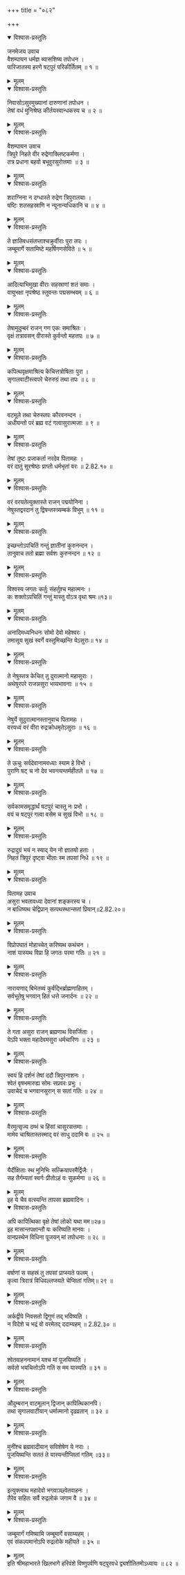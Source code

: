 +++
title = "०८२"

+++

<details open><summary>विश्वास-प्रस्तुतिः</summary>

जनमेजय उवाच  
वैशम्पायन धर्मज्ञ व्यासशिष्य तपोधन ।  
पारिजातस्य हरणे षट्पुरं परिकीर्तितम् ॥ १ ॥
</details>

<details><summary>मूलम्</summary>

जनमेजय उवाच  
वैशम्पायन धर्मज्ञ व्यासशिष्य तपोधन ।  
पारिजातस्य हरणे षट्पुरं परिकीर्तितम् ॥ १ ॥
</details>

<details open><summary>विश्वास-प्रस्तुतिः</summary>

निवासोऽसुरमुख्यानां दारुणानां तपोधन ।  
तेषां वधं मुनिश्रेष्ठ कीर्तयस्वान्धकस्य च ॥ २ ॥
</details>

<details><summary>मूलम्</summary>

निवासोऽसुरमुख्यानां दारुणानां तपोधन ।  
तेषां वधं मुनिश्रेष्ठ कीर्तयस्वान्धकस्य च ॥ २ ॥
</details>

<details open><summary>विश्वास-प्रस्तुतिः</summary>

वैशम्पायन उवाच  
त्रिपुरे निहते वीर रुद्रेणाक्लिष्टकर्मणा ।  
तत्र प्रधाना बहवो बभूवुरसुरोत्तमाः ॥ ३ ॥
</details>

<details><summary>मूलम्</summary>

वैशम्पायन उवाच  
त्रिपुरे निहते वीर रुद्रेणाक्लिष्टकर्मणा ।  
तत्र प्रधाना बहवो बभूवुरसुरोत्तमाः ॥ ३ ॥
</details>

<details open><summary>विश्वास-प्रस्तुतिः</summary>

शराग्निना न दग्धास्ते रुद्रेण त्रिपुरालयाः ।  
षष्टिः शतसहस्राणि न न्यूनान्यधिकानि च ॥ ४ ॥
</details>

<details><summary>मूलम्</summary>

शराग्निना न दग्धास्ते रुद्रेण त्रिपुरालयाः ।  
षष्टिः शतसहस्राणि न न्यूनान्यधिकानि च ॥ ४ ॥
</details>

<details open><summary>विश्वास-प्रस्तुतिः</summary>

ते ज्ञातिवधसंतप्ताश्चक्रुर्वीराः पुरा तपः ।  
जम्बूमार्गे सतामिष्टे महर्षिगणसेविते ॥ ५ ॥
</details>

<details><summary>मूलम्</summary>

ते ज्ञातिवधसंतप्ताश्चक्रुर्वीराः पुरा तपः ।  
जम्बूमार्गे सतामिष्टे महर्षिगणसेविते ॥ ५ ॥
</details>

<details open><summary>विश्वास-प्रस्तुतिः</summary>

आदित्याभिमुखा वीराः सहस्राणां शतं समाः ।  
वायुभक्षा नृपश्रेष्ठ स्तुवन्तः पद्मसम्भवम् ॥ ६ ॥
</details>

<details><summary>मूलम्</summary>

आदित्याभिमुखा वीराः सहस्राणां शतं समाः ।  
वायुभक्षा नृपश्रेष्ठ स्तुवन्तः पद्मसम्भवम् ॥ ६ ॥
</details>

<details open><summary>विश्वास-प्रस्तुतिः</summary>

तेषामुदुम्बरं राजन् गण एकः समाश्रितः ।  
वृक्षं तत्रावसन् वीरास्ते कुर्वन्तो महत्तपः ॥ ७ ॥
</details>

<details><summary>मूलम्</summary>

तेषामुदुम्बरं राजन् गण एकः समाश्रितः ।  
वृक्षं तत्रावसन् वीरास्ते कुर्वन्तो महत्तपः ॥ ७ ॥
</details>

<details open><summary>विश्वास-प्रस्तुतिः</summary>

कपित्थवृक्षमाश्रित्य केचित्तत्रोषिताः पुरा ।  
सृगालवाटीस्त्वपरे चेरुरुग्रं तथा तपः ॥ ८ ॥
</details>

<details><summary>मूलम्</summary>

कपित्थवृक्षमाश्रित्य केचित्तत्रोषिताः पुरा ।  
सृगालवाटीस्त्वपरे चेरुरुग्रं तथा तपः ॥ ८ ॥
</details>

<details open><summary>विश्वास-प्रस्तुतिः</summary>

वटमूले तथा चेरुस्तपः कौरवनन्दन ।  
अधीयन्तो परं ब्रह्म वटं गत्वासुरात्मजाः ॥ ९ ॥
</details>

<details><summary>मूलम्</summary>

वटमूले तथा चेरुस्तपः कौरवनन्दन ।  
अधीयन्तो परं ब्रह्म वटं गत्वासुरात्मजाः ॥ ९ ॥
</details>

<details open><summary>विश्वास-प्रस्तुतिः</summary>

तेषां तुष्टः प्रजाकर्ता नरदेव पितामहः ।  
वरं दातुं सुरश्रेष्ठः प्राप्तो धर्मभृतां वरः ॥ 2.82.१० ॥
</details>

<details><summary>मूलम्</summary>

तेषां तुष्टः प्रजाकर्ता नरदेव पितामहः ।  
वरं दातुं सुरश्रेष्ठः प्राप्तो धर्मभृतां वरः ॥ 2.82.१० ॥
</details>

<details open><summary>विश्वास-प्रस्तुतिः</summary>

वरं वरयतेत्युक्तास्ते राजन् पद्मयोनिना ।  
नेषुस्तद्वरदानं तु द्विषन्तस्त्र्यम्बकं विभुम् ॥ ११ ॥
</details>

<details><summary>मूलम्</summary>

वरं वरयतेत्युक्तास्ते राजन् पद्मयोनिना ।  
नेषुस्तद्वरदानं तु द्विषन्तस्त्र्यम्बकं विभुम् ॥ ११ ॥
</details>

<details open><summary>विश्वास-प्रस्तुतिः</summary>

इच्छन्तोऽपचितिं गन्तुं ज्ञातीनां कुरुनन्दन ।  
तानुवाच ततो ब्रह्मा सर्वशः कुरुनन्दन ॥ १२ ॥
</details>

<details><summary>मूलम्</summary>

इच्छन्तोऽपचितिं गन्तुं ज्ञातीनां कुरुनन्दन ।  
तानुवाच ततो ब्रह्मा सर्वशः कुरुनन्दन ॥ १२ ॥
</details>

<details open><summary>विश्वास-प्रस्तुतिः</summary>

विश्वस्य जगतः कर्तुः संहर्तुश्च महात्मनः ।  
कः शक्तोऽपचितिं गन्तुं मास्तु वोऽत्र वृथा श्रमः॥१३॥
</details>

<details><summary>मूलम्</summary>

विश्वस्य जगतः कर्तुः संहर्तुश्च महात्मनः ।  
कः शक्तोऽपचितिं गन्तुं मास्तु वोऽत्र वृथा श्रमः॥१३॥
</details>

<details open><summary>विश्वास-प्रस्तुतिः</summary>

अनादिमध्यनिधनः सोमो देवो महेश्वरः ।  
तमासूय सुखं स्वर्गे वस्तुमिच्छन्ति येऽसुराः॥ १४ ॥
</details>

<details><summary>मूलम्</summary>

अनादिमध्यनिधनः सोमो देवो महेश्वरः ।  
तमासूय सुखं स्वर्गे वस्तुमिच्छन्ति येऽसुराः॥ १४ ॥
</details>

<details open><summary>विश्वास-प्रस्तुतिः</summary>

ते नेषुस्तत्र केचित् तु दुरात्मानो महासुराः ।  
अथेषुरपरे राजन्नसुरा भव्यभावनाः ॥ १५ ॥
</details>

<details><summary>मूलम्</summary>

ते नेषुस्तत्र केचित् तु दुरात्मानो महासुराः ।  
अथेषुरपरे राजन्नसुरा भव्यभावनाः ॥ १५ ॥
</details>

<details open><summary>विश्वास-प्रस्तुतिः</summary>

नेषुर्ये सुदुरात्मानस्तानुवाच पितामहः ।  
वरयध्वं वरं वीरा रुद्रक्रोधमृतेऽसुराः ॥ १६ ॥
</details>

<details><summary>मूलम्</summary>

नेषुर्ये सुदुरात्मानस्तानुवाच पितामहः ।  
वरयध्वं वरं वीरा रुद्रक्रोधमृतेऽसुराः ॥ १६ ॥
</details>

<details open><summary>विश्वास-प्रस्तुतिः</summary>

ते ऊचुः सर्वदेवानामवध्याः स्याम हे विभो ।  
पुराणि षट् च नो देव भवन्त्यन्तर्महीतले ॥ १७ ॥
</details>

<details><summary>मूलम्</summary>

ते ऊचुः सर्वदेवानामवध्याः स्याम हे विभो ।  
पुराणि षट् च नो देव भवन्त्यन्तर्महीतले ॥ १७ ॥
</details>

<details open><summary>विश्वास-प्रस्तुतिः</summary>

सर्वकामसमृद्धार्थं षटपुरं चास्तु नः प्रभो ।  
वयं च षट्पुरं गत्वा वसेम च सुखं विभो ॥ १८ ॥
</details>

<details><summary>मूलम्</summary>

सर्वकामसमृद्धार्थं षटपुरं चास्तु नः प्रभो ।  
वयं च षट्पुरं गत्वा वसेम च सुखं विभो ॥ १८ ॥
</details>

<details open><summary>विश्वास-प्रस्तुतिः</summary>

रुद्रादुग्रं भयं न स्याद् येन नो ज्ञातयो हताः ।  
निहतं त्रिपुरं दृष्ट्वा भीताः स्म तपसां निधे ॥ १९ ॥
</details>

<details><summary>मूलम्</summary>

रुद्रादुग्रं भयं न स्याद् येन नो ज्ञातयो हताः ।  
निहतं त्रिपुरं दृष्ट्वा भीताः स्म तपसां निधे ॥ १९ ॥
</details>

<details open><summary>विश्वास-प्रस्तुतिः</summary>

पितामह उवाच  
असुरा भवतावध्या देवानां शङ्करस्य च ।  
न बाधिष्यथ चेद्विप्रान् सत्पथस्थान्सतां प्रियान्॥2.82.२०॥
</details>

<details><summary>मूलम्</summary>

पितामह उवाच  
असुरा भवतावध्या देवानां शङ्करस्य च ।  
न बाधिष्यथ चेद्विप्रान् सत्पथस्थान्सतां प्रियान्॥2.82.२०॥
</details>

<details open><summary>विश्वास-प्रस्तुतिः</summary>

विप्रोपघातं मोहाच्चेत् करिष्यथ कथंचन ।  
नाशं यास्यथ विप्रा हि जगतः परमा गतिः ॥ २१ ॥
</details>

<details><summary>मूलम्</summary>

विप्रोपघातं मोहाच्चेत् करिष्यथ कथंचन ।  
नाशं यास्यथ विप्रा हि जगतः परमा गतिः ॥ २१ ॥
</details>

<details open><summary>विश्वास-प्रस्तुतिः</summary>

नारायणाद् बिभेतव्यं कुर्वद्भिर्ब्राह्मणाहितम् ।  
सर्वभूतेषु भगवान् हितं धत्ते जनार्दनः ॥ २२ ॥
</details>

<details><summary>मूलम्</summary>

नारायणाद् बिभेतव्यं कुर्वद्भिर्ब्राह्मणाहितम् ।  
सर्वभूतेषु भगवान् हितं धत्ते जनार्दनः ॥ २२ ॥
</details>

<details open><summary>विश्वास-प्रस्तुतिः</summary>

ते गता असुरा राजन् ब्रह्मणाथ विसर्जिताः ।  
येऽपि भक्ता महादेवमसुरा धर्मचारिणः ॥ २३ ॥
</details>

<details><summary>मूलम्</summary>

ते गता असुरा राजन् ब्रह्मणाथ विसर्जिताः ।  
येऽपि भक्ता महादेवमसुरा धर्मचारिणः ॥ २३ ॥
</details>

<details open><summary>विश्वास-प्रस्तुतिः</summary>

स्वयं हि दर्शनं तेषां ददौ त्रिपुरनाशनः ।  
श्वेतं वृषभमारुह्य सोमः सप्रवरः प्रभुः ।  
उवाचेदं च भगवानसुरान् स सतां गतिः ॥ २४ ॥
</details>

<details><summary>मूलम्</summary>

स्वयं हि दर्शनं तेषां ददौ त्रिपुरनाशनः ।  
श्वेतं वृषभमारुह्य सोमः सप्रवरः प्रभुः ।  
उवाचेदं च भगवानसुरान् स सतां गतिः ॥ २४ ॥
</details>

<details open><summary>विश्वास-प्रस्तुतिः</summary>

वैरमुत्सृज्य दम्भं च हिंसां चासुरसत्तमाः ।  
मामेव चाश्रितास्तस्माद् वरं साधु ददामि वः ॥ २५ ॥
</details>

<details><summary>मूलम्</summary>

वैरमुत्सृज्य दम्भं च हिंसां चासुरसत्तमाः ।  
मामेव चाश्रितास्तस्माद् वरं साधु ददामि वः ॥ २५ ॥
</details>

<details open><summary>विश्वास-प्रस्तुतिः</summary>

यैर्दीक्षिताः स्थ मुनिभिः सत्क्रियापरमैर्द्विजैः ।  
सह तैर्गम्यतां स्वर्गः प्रीतोऽहं वः सुकर्मणा ॥ २६ ॥
</details>

<details><summary>मूलम्</summary>

यैर्दीक्षिताः स्थ मुनिभिः सत्क्रियापरमैर्द्विजैः ।  
सह तैर्गम्यतां स्वर्गः प्रीतोऽहं वः सुकर्मणा ॥ २६ ॥
</details>
 इह ये चैव वत्स्यन्ति तापसा ब्रह्मवादिनः ।  

<details open><summary>विश्वास-प्रस्तुतिः</summary>

अपि कापित्थिका वृक्षे तेषां लोको यथा मम॥२७॥  
इह मासान्तपक्षान्तौ यः करिष्यति मानवः ।  
वानप्रस्थेन विधिना पूजयन् मां तपोधनाः ॥ २८ ॥
</details>

<details><summary>मूलम्</summary>

अपि कापित्थिका वृक्षे तेषां लोको यथा मम॥२७॥  
इह मासान्तपक्षान्तौ यः करिष्यति मानवः ।  
वानप्रस्थेन विधिना पूजयन् मां तपोधनाः ॥ २८ ॥
</details>

<details open><summary>विश्वास-प्रस्तुतिः</summary>

वर्षाणां स सहस्रं तु तपसां प्राप्स्यते फलम् ।  
कृत्वा त्रिरात्रं विधिवल्लप्स्यते चेप्सितां गतिम्॥ २९ ॥
</details>

<details><summary>मूलम्</summary>

वर्षाणां स सहस्रं तु तपसां प्राप्स्यते फलम् ।  
कृत्वा त्रिरात्रं विधिवल्लप्स्यते चेप्सितां गतिम्॥ २९ ॥
</details>

<details open><summary>विश्वास-प्रस्तुतिः</summary>

अर्कद्वीपे निवसतो द्विगुणं तद् भविष्यति ।  
न विदेशे च भद्रं वो वरमेतद् ददाम्यहम् ॥ 2.82.३० ॥
</details>

<details><summary>मूलम्</summary>

अर्कद्वीपे निवसतो द्विगुणं तद् भविष्यति ।  
न विदेशे च भद्रं वो वरमेतद् ददाम्यहम् ॥ 2.82.३० ॥
</details>

<details open><summary>विश्वास-प्रस्तुतिः</summary>

श्वेतवाहननामानं यश्च मां पूजयिष्यति ।  
सर्वतो भयचित्तोऽपि गतिं स मम यास्यति ॥ ३१ ॥
</details>

<details><summary>मूलम्</summary>

श्वेतवाहननामानं यश्च मां पूजयिष्यति ।  
सर्वतो भयचित्तोऽपि गतिं स मम यास्यति ॥ ३१ ॥
</details>

<details open><summary>विश्वास-प्रस्तुतिः</summary>

औदुम्बरान् वाटमूलान् द्विजान् कापित्थिकानपि।  
तथा सृगालवाटीयान् धर्मात्मानो दृढव्रतान् ॥ ३२ ॥
</details>

<details><summary>मूलम्</summary>

औदुम्बरान् वाटमूलान् द्विजान् कापित्थिकानपि।  
तथा सृगालवाटीयान् धर्मात्मानो दृढव्रतान् ॥ ३२ ॥
</details>

<details open><summary>विश्वास-प्रस्तुतिः</summary>

मुनींश्च ब्रह्मवादीयान् सविशेषेण ये नराः ।  
पूजयिष्यन्ति सततं ते यास्यन्तीप्सितां गतिम् ॥३३॥
</details>

<details><summary>मूलम्</summary>

मुनींश्च ब्रह्मवादीयान् सविशेषेण ये नराः ।  
पूजयिष्यन्ति सततं ते यास्यन्तीप्सितां गतिम् ॥३३॥
</details>

<details open><summary>विश्वास-प्रस्तुतिः</summary>

इत्युक्त्वाथ महादेवो भगवाञ्छ्वेतवाहनः ।  
तैरेव सहितः सर्वै रुद्रलोकं जगाम वै ॥ ३४ ॥
</details>

<details><summary>मूलम्</summary>

इत्युक्त्वाथ महादेवो भगवाञ्छ्वेतवाहनः ।  
तैरेव सहितः सर्वै रुद्रलोकं जगाम वै ॥ ३४ ॥
</details>

<details open><summary>विश्वास-प्रस्तुतिः</summary>

जम्बूमार्गं गमिष्यामि जम्बूमार्गे वसाम्यहम् ।  
एवं संकल्पमानोऽपि रुद्रलोके महीयते ॥ ३५ ॥
</details>

<details><summary>मूलम्</summary>

जम्बूमार्गं गमिष्यामि जम्बूमार्गे वसाम्यहम् ।  
एवं संकल्पमानोऽपि रुद्रलोके महीयते ॥ ३५ ॥
</details>
इति श्रीमहाभारते खिलभागे हरिवंशे विष्णुपर्वणि षट्पुरवधे द्व्यशीतितमोऽध्यायः ॥ ८२ ॥